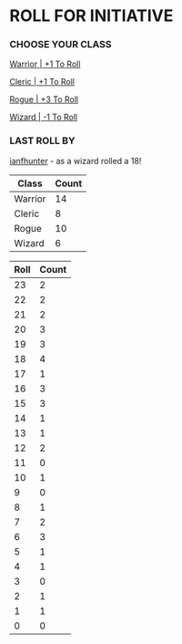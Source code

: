 # ROLL FOR INITIATIVE
### CHOOSE YOUR CLASS

[Warrior | +1 To Roll](https://github.com/benjaminsampica/benjaminsampica/issues/new?title=roll%7Cwarrior&body=Just+click+%27Submit+new+issue%27.)

[Cleric | +1 To Roll](https://github.com/benjaminsampica/benjaminsampica/issues/new?title=roll%7Ccleric&body=Just+click+%27Submit+new+issue%27.)

[Rogue | +3 To Roll](https://github.com/benjaminsampica/benjaminsampica/issues/new?title=roll%7Crogue&body=Just+click+%27Submit+new+issue%27.)

[Wizard | -1 To Roll](https://github.com/benjaminsampica/benjaminsampica/issues/new?title=roll%7Cwizard&body=Just+click+%27Submit+new+issue%27.)
### LAST ROLL BY
[ianfhunter](https://www.github.com/ianfhunter) - as a wizard rolled a 18!

|Class|Count|
|-|-|
|Warrior|14|
|Cleric|8|
|Rogue|10|
|Wizard|6|

|Roll|Count|
|-|-|
|23|2
|22|2
|21|2
|20|3
|19|3
|18|4
|17|1
|16|3
|15|3
|14|1
|13|1
|12|2
|11|0
|10|1
|9|0
|8|1
|7|2
|6|3
|5|1
|4|1
|3|0
|2|1
|1|1
|0|0
